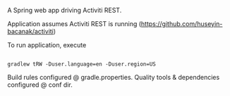 A Spring web app driving Activiti REST. 

Application assumes Activiti REST is running (https://github.com/huseyin-bacanak/activiti)

To run application, execute
<pre><code>
gradlew tRW -Duser.language=en -Duser.region=US
</code></pre>

Build rules configured @ gradle.properties.
Quality tools & dependencies configured @ conf dir.